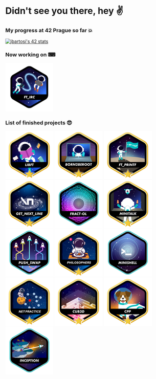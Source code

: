 # Didn't see you there, hey ✌️

### My progress at 42 Prague so far 💥

[![jbartosi's 42 stats](https://badge.mediaplus.ma/black/jbartosi?1337Badge=off&UM6P=off)](https://github.com/oakoudad/badge42)

### Now working on ⌨

<a href="https://github.com/xhelp00/ft_irc">![irc](ft_ircn.png)</a>

### List of finished projects 😎

<a href="https://github.com/AntessTerra/libft">![libft](libft-bonus.png)</a>
![born2beroot](born2beroot-bonus.png)
<a href="https://github.com/AntessTerra/ft_printf">![printf](ft_printf-bonus.png)</a>
<a href="https://github.com/AntessTerra/get_next_line">![nextline](get_next_line-bonus.png)</a>
<a href="https://github.com/AntessTerra/fract-ol">![fractol](fract-ole.png)</a>
<a href="https://github.com/AntessTerra/minitalk">![minitalk](minitalk-bonus.png)</a>
<a href="https://github.com/AntessTerra/push_swap">![pushswap](push_swap.png)</a>
<a href="https://github.com/AntessTerra/deadly_philosophy">![philosophers](philosophers-bonus.png)</a>
<a href="https://github.com/AntessTerra/minishell">![philosophers](minishelle.png)</a>
<a href="https://github.com/AntessTerra/net_practice">![net-practice](net_practice-bonus.png)</a>
<a href="https://github.com/xhelp00/cub3d">![cub-3d](cub3dm.png)</a>
<a href="https://github.com/AntessTerra/cpp">![cpp](cppm.png)</a>
![inception](inceptione.png)
